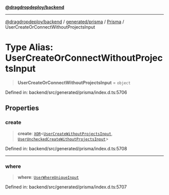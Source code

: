 [**@dragdropdeploy/backend**](../../../../../README.md)

***

[@dragdropdeploy/backend](../../../../../README.md) / [generated/prisma](../../../README.md) / [Prisma](../README.md) / UserCreateOrConnectWithoutProjectsInput

# Type Alias: UserCreateOrConnectWithoutProjectsInput

> **UserCreateOrConnectWithoutProjectsInput** = `object`

Defined in: backend/src/generated/prisma/index.d.ts:5706

## Properties

### create

> **create**: [`XOR`](XOR.md)\<[`UserCreateWithoutProjectsInput`](UserCreateWithoutProjectsInput.md), [`UserUncheckedCreateWithoutProjectsInput`](UserUncheckedCreateWithoutProjectsInput.md)\>

Defined in: backend/src/generated/prisma/index.d.ts:5708

***

### where

> **where**: [`UserWhereUniqueInput`](UserWhereUniqueInput.md)

Defined in: backend/src/generated/prisma/index.d.ts:5707
